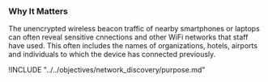 ### Why It Matters
  
  The unencrypted wireless beacon traffic of nearby smartphones or laptops can often reveal sensitive cnnections and  other WiFi networks that staff have used. This often includes the names of organizations, hotels, airports and individuals to which the device has connected previously.

!INCLUDE "../../objectives/network_discovery/purpose.md"

